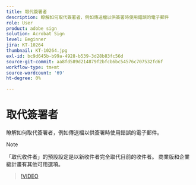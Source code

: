 ```yaml
---
title: 取代簽署者
description: 瞭解如何取代簽署者，例如傳送檔以供簽署時使用錯誤的電子郵件
role: User
product: adobe sign
solution: Acrobat Sign
level: Beginner
jira: KT-10264
thumbnail: KT-10264.jpg
exl-id: bc9d645b-b99a-4928-b539-3d28b83fc56d
source-git-commit: aa8fd589d214879f2bfcb6bc54576c707532fd6f
workflow-type: tm+mt
source-wordcount: '69'
ht-degree: 0%

---
```


# 取代簽署者

瞭解如何取代簽署者，例如傳送檔以供簽署時使用錯誤的電子郵件。

>[!NOTE]
>
>「取代收件者」的預設設定是以新收件者完全取代目前的收件者。 商業版和企業級計畫有其他可用選項。

>[!VIDEO](https://video.tv.adobe.com/v/342340?quality=12&learn=on&hidetitle=true)
